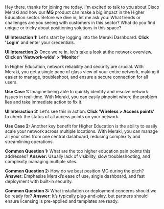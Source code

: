 Hey there, thanks for joining me today. I'm excited to talk to you about Cisco Meraki and how our **MG** product can make a big impact in the Higher Education sector. Before we dive in, let me ask you: What trends or challenges are you seeing with customers in this sector? What do you find unique or tricky about positioning solutions in this space?

**UI Interaction 1:** Let's start by logging into the Meraki Dashboard. **Click 'Login'** and enter your credentials.

**UI Interaction 2:** Once we're in, let's take a look at the network overview. **Click on 'Network-wide' > 'Monitor'**

In Higher Education, network reliability and security are crucial. With Meraki, you get a single pane of glass view of your entire network, making it easier to manage, troubleshoot, and ensure a secure connection for all users.

**Use Case 1:** Imagine being able to quickly identify and resolve network issues in real-time. With Meraki, you can easily pinpoint where the problem lies and take immediate action to fix it.

**UI Interaction 3:** Let's see this in action. **Click 'Wireless > Access points'** to check the status of all access points on your network.

**Use Case 2:** Another key benefit for Higher Education is the ability to easily scale your network across multiple locations. With Meraki, you can manage all your sites from one central dashboard, reducing complexity and streamlining operations.

**Common Question 1:** What are the top higher education pain points this addresses?
**Answer:** Usually lack of visibility, slow troubleshooting, and complexity managing multiple sites.

**Common Question 2:** How do we best position MG during the pitch?
**Answer:** Emphasise Meraki’s ease of use, single dashboard, and fast deployment with built-in security.

**Common Question 3:** What installation or deployment concerns should we be ready for?
**Answer:** It’s typically plug-and-play, but partners should ensure licensing is pre-applied and templates are ready.